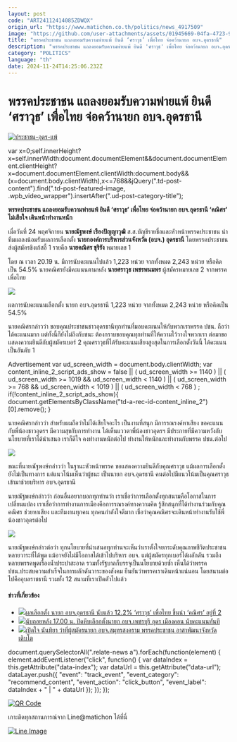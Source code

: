 ```yaml
---
layout: post
code: "ART24112414085ZDWQX"
origin_url: "https://www.matichon.co.th/politics/news_4917509"
image: "https://github.com/user-attachments/assets/01945669-04fa-4723-9c8f-73687542482a"
title: "พรรคประชาชน แถลงยอมรับความพ่ายแพ้ ยินดี ‘ศราวุธ’ เพื่อไทย จ่อคว้านายก อบจ.อุดรธานี"
description: "พรรคประชาชน แถลงยอมรับความพ่ายแพ้ ยินดี 'ศราวุธ' เพื่อไทย จ่อคว้านายก อบจ.อุดรธานี 'คณิศร' ไม่เสียใจ เดินหน้าทำงานหนัก"
category: "POLITICS"
language: "th"
date: 2024-11-24T14:25:06.232Z
---
```


# พรรคประชาชน แถลงยอมรับความพ่ายแพ้ ยินดี ‘ศราวุธ’ เพื่อไทย จ่อคว้านายก อบจ.อุดรธานี

[![](https://www.matichon.co.th/wp-content/uploads/2024/11/ประชาชน-อุดร-แพ้.jpg "ประชาชน-อุดร-แพ้")](https://www.matichon.co.th/wp-content/uploads/2024/11/ประชาชน-อุดร-แพ้.jpg)

var x=0;self.innerHeight?x=self.innerWidth:document.documentElement&&document.documentElement.clientHeight?x=document.documentElement.clientWidth:document.body&&(x=document.body.clientWidth),x<=768&&jQuery(".td-post-content").find(".td-post-featured-image, .wpb\_video\_wrapper").insertAfter(".ud-post-category-title");

**พรรคประชาชน แถลงยอมรับความพ่ายแพ้ ยินดี ‘ศราวุธ’ เพื่อไทย จ่อคว้านายก อบจ.อุดรธานี ‘คณิศร’ ไม่เสียใจ เดินหน้าทำงานหนัก**

เมื่อวันที่ 24 พฤศจิกายน **นายณัฐพงษ์ เรืองปัญญาวุฒิ** ส.ส.บัญชีรายชื่อและหัวหน้าพรรคประชาชน นำทีมแถลงน้อมรับผลการเลือกตั้ง **นายกองค์การบริหารส่วนจังหวัด (อบจ.) อุดรธานี** โดยพรรคประชาชนส่งผู้สมัครชิงเก้สอี้ 1 รายคือ **นายคณิศร ขุริรัง** หมายเลข 1

โดย ณ เวลา 20.19 น. มีการนับคะแนนไปแล้ว 1,223 หน่วย จากทั้งหมด 2,243 หน่วย หรือคิดเป็น 54.5% นายคณิศรยังมีคะแนนตามหลัง **นายศราวุธ เพชรพนมพร** ผู้สมัครหมายเลข 2 จากพรรคเพื่อไทย

![](https://www.matichon.co.th/wp-content/uploads/2024/11/อุดรนับแล้ว54.5.jpg)

ผลการนับคะแนนเลือกตั้ง นายก อบจ.อุดรธานี 1,223 หน่วย จากทั้งหมด 2,243 หน่วย หรือคิดเป็น 54.5%

นายคณิศรกล่าวว่า ขอบคุณประชาชนชาวอุดรธานีทุกท่านที่มอบคะแนนให้กับพวกเราพรรค ปชน. ถือว่าได้คะแนนมาก แต่ทั้งนี้ก็ยังไม่ถึงกับชนะ ต้องกราบขอบคุณทุกท่านที่ให้ความไว้วางใจพวกเรา ต่อมาขอแสดงความยินดีกับผู้สมัครเบอร์ 2 คุณศราวุธที่ได้รับคะแนนเสียงสูงสุดในการเลือกตั้งวันนี้ ได้คะแนนเป็นอันดับ 1

Advertisement var ud\_screen\_width = document.body.clientWidth; var content\_inline\_2\_script\_ads\_show = false || ( ud\_screen\_width >= 1140 ) || ( ud\_screen\_width >= 1019 && ud\_screen\_width < 1140 ) || ( ud\_screen\_width >= 768 && ud\_screen\_width < 1019 ) || ( ud\_screen\_width < 768 ) ; if(!content\_inline\_2\_script\_ads\_show){ document.getElementsByClassName("td-a-rec-id-content\_inline\_2")\[0\].remove(); }

นายคณิศรกล่าวว่า สำหรับผมถือว่าไม่ได้เสียใจอะไร เป็นงานที่สนุก มีการรณรงค์หาเสียง ขอคะแนนกับพี่น้องชาวอุดรฯ มีความสุขกับการทำงาน ได้เห็นแววตาพี่น้องชาวอุดรฯ มีประกายที่มีความหวังกับนโยบายที่เราได้นำเสนอ เราก็ดีใจ คงทำงานหนักต่อไป ทำงานให้หนักและทำงานกับพรรค ปชน.ต่อไป

![](https://www.matichon.co.th/wp-content/uploads/2024/11/9685302154.jpg)

ขณะที่นายณัฐพงษ์กล่าวว่า ในฐานะหัวหน้าพรรค ขอแสดงความยินดีกับคุณศราวุธ แม้ผลการเลือกตั้งยังไม่เป็นทางการ แต่แนวโน้มเห็นว่าผู้ชนะ เป็นนายก อบจ.อุดรธานี คนต่อไปมีแนวโน้มเป็นคุณศราวุธ เข้ามาช่วยบริหาร อบจ.อุดรธานี

นายณัฐพงษ์กล่าวว่า ก่อนอื่นอยากบอกทุกท่านว่า เราเชื่อว่าการเลือกตั้งทุกสนามคือโอกาสในการเปลี่ยนแปลง เราเชื่อว่าการทำงานการเมืองคือการรณรงค์ทางความคิด รู้สึกสนุกที่ได้ทำงานร่วมกับคุณคณิศร ช่วยหาเสียง และทีมงานทุกคน ทุกคนกำลังใจดีมาก เชื่อว่าคุณคณิศรจะเดินหน้าทำงานรับใช้พี่น้องชาวอุดรต่อไป

![](https://www.matichon.co.th/wp-content/uploads/2024/11/6530251436982035169.jpg)

นายณัฐพงษ์กล่าวต่อว่า ทุกนโยบายที่นำเสนอทุกท่านจะเห็นว่าเราตั้งใจยกระดับคุณภาพชีวิตประชาชน หลายวาระที่ได้พูด แม้อาจยังไม่มีโอกาสได้เข้าไปบริหาร อบจ. แต่ผู้สมัครทุกเบอร์ได้ผลักดัน รวมถึงหลายพรรคพูดเรื่องน้ำประปาสะอาด รวมทั้งรัฐบาลก็บรรจุเป็นนโยบายด้วยซ้ำ เห็นได้ว่าพรรค ปชน.ประสบความสำเร็จในการผลักดันวาระของสังคม ยืนยันว่าพรรคเราเดินหน้าแน่นอน โดยสนามต่อไปคืออุบลราชธานี รวมทั้ง 12 สนามที่เราเปิดตัวไปแล้ว

#### ข่าวที่เกี่ยวข้อง

*   [![](https://www.matichon.co.th/wp-content/uploads/2024/11/ศราวุธ-เพื่อไทยนำ.jpg)ผลเลือกตั้ง นายก อบจ.อุดรธานี นับแล้ว 12.2% ‘ศราวุธ’ เพื่อไทย ขึ้นนำ ‘คณิศร’ อยู่ที่ 2](https://www.matichon.co.th/region/news_4917435)
*   [![](https://www.matichon.co.th/wp-content/uploads/2024/11/ปิดหีบเลือก3อบจ.jpg)นับถอยหลัง 17.00 น. ปิดหีบเลือกตั้งนายก อบจ.เพชรบุรี อุดร เมืองคอน นับคะแนนทันที](https://www.matichon.co.th/region/news_4917159)
*   [![](https://www.matichon.co.th/wp-content/uploads/2024/11/นันทยา-สมุทรสงคราม.jpg)เปิดใจ นันทิยา ว่าที่ผู้สมัครนายก อบจ.สมุทรสงคราม พรรคประชาชน อาสาพัฒนาจังหวัดเติบโต](https://www.matichon.co.th/politics/news_4905310)

document.querySelectorAll(".relate-news a").forEach(function(element) { element.addEventListener("click", function() { var dataIndex = this.getAttribute("data-index"); var dataUrl = this.getAttribute("data-url"); dataLayer.push({ "event": "track\_event", "event\_category": "recommend\_content", "event\_action": "click\_button", "event\_label": dataIndex + " | " + dataUrl }); }); });

[![QR Code](https://www.matichon.co.th/wp-content/uploads/2023/07/wob1371z.jpg)](https://lin.ee/ht0nDxX)

เกาะติดทุกสถานการณ์จาก Line@matichon ได้ที่นี่

[![Line Image](https://www.matichon.co.th/wp-content/uploads/2023/07/th.png)](https://lin.ee/ht0nDxX)